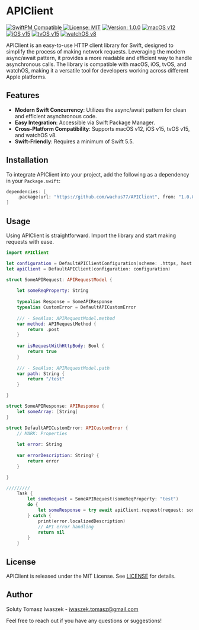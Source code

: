 # APIClient

[![SwiftPM Compatible](https://img.shields.io/badge/SwiftPM-Compatible-brightgreen.svg)](https://github.com/wachus77/APIClient)
[![License: MIT](https://img.shields.io/badge/License-MIT-yellow.svg)](https://opensource.org/licenses/MIT)
[![Version: 1.0.0](https://img.shields.io/badge/Version-1.0.0-blue.svg)](https://github.com/wachus77/APIClient)
[![macOS v12](https://img.shields.io/badge/macOS-v12-blue.svg)](https://www.apple.com/macos/)
[![iOS v15](https://img.shields.io/badge/iOS-v15-blue.svg)](https://www.apple.com/ios/)
[![tvOS v15](https://img.shields.io/badge/tvOS-v15-blue.svg)](https://www.apple.com/tvos/)
[![watchOS v8](https://img.shields.io/badge/watchOS-v8-blue.svg)](https://www.apple.com/watchos/)

APIClient is an easy-to-use HTTP client library for Swift, designed to simplify the process of making network requests. Leveraging the modern async/await pattern, it provides a more readable and efficient way to handle asynchronous calls. The library is compatible with macOS, iOS, tvOS, and watchOS, making it a versatile tool for developers working across different Apple platforms.


## Features

- **Modern Swift Concurrency**: Utilizes the async/await pattern for clean and efficient asynchronous code.
- **Easy Integration**: Accessible via Swift Package Manager.
- **Cross-Platform Compatibility**: Supports macOS v12, iOS v15, tvOS v15, and watchOS v8.
- **Swift-Friendly**: Requires a minimum of Swift 5.5.

## Installation

To integrate APIClient into your project, add the following as a dependency in your `Package.swift`:

```swift
dependencies: [
    .package(url: "https://github.com/wachus77/APIClient", from: "1.0.0")
]
```

## Usage

Using APIClient is straightforward. Import the library and start making requests with ease.

```swift
import APIClient

let configuration = DefaultAPIClientConfiguration(scheme: .https, host: "test.com", generalAPIPath: "/api/v1")
let apiClient = DefaultAPIClient(configuration: configuration)

struct SomeAPIRequest: APIRequestModel {
    
    let someReqProperty: String
    
    typealias Response = SomeAPIResponse
    typealias CustomError = DefaultAPICustomError
    
    /// - SeeAlso: APIRequestModel.method
    var method: APIRequestMethod {
        return .post
    }
    
    var isRequestWithHttpBody: Bool {
        return true
    }
    
    /// - SeeAlso: APIRequestModel.path
    var path: String {
        return "/test"
    }

}

struct SomeAPIResponse: APIResponse {
    let someArray: [String]
}

struct DefaultAPICustomError: APICustomError {
    // MARK: Properties
    
    let error: String
    
    var errorDescription: String? {
        return error
    }

}

/////////
    Task {
        let someRequest = SomeAPIRequest(someReqProperty: "test")
        do {
            let someResponse = try await apiClient.request(request: someRequest)
        } catch {
            print(error.localizedDescription)
            // API error handling
            return nil
        }
    }
```

## License

APIClient is released under the MIT License. See [LICENSE](https://github.com/wachus77/APIClient/blob/main/LICENSE) for details.

## Author

Soluty Tomasz Iwaszek - iwaszek.tomasz@gmail.com

Feel free to reach out if you have any questions or suggestions!
